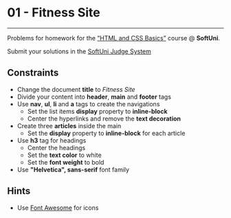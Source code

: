 # 01 - Fitness Site
------
Problems for homework for the [“HTML and CSS Basics”](#) course @ **SoftUni**.

Submit your solutions in the [SoftUni Judge System](https://judge.softuni.bg/Contests/1136/Introduction-to-HTML-and-CSS)


## Constraints
* Change the document **title** to *Fitness Site*
* Divide your content into **header**, **main** and **footer** tags
* Use **nav**, **ul**, **li** and **a** tags to create the navigations
	* Set the list items **display** property to **inline-block**
	* Center the hyperlinks and remove the **text decoration**
* Create three **articles** inside the main
	* Set the **display** property to **inline-block** for each article
* Use **h3** tag for headings
	* Center the headings
	* Set the **text color** to white
	* Set the **font weight** to bold
* Use **"Helvetica", sans-serif** font family

## Hints
* Use [Font Awesome](https://fontawesome.com/) for icons
